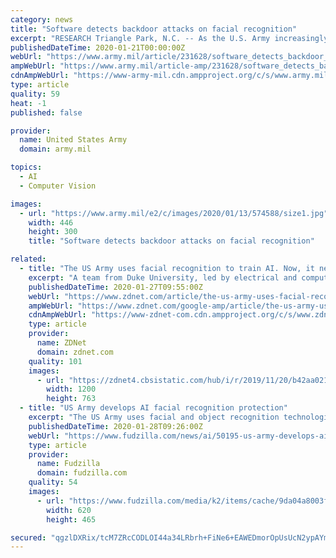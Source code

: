 ```yaml
---
category: news
title: "Software detects backdoor attacks on facial recognition"
excerpt: "RESEARCH Triangle Park, N.C. -- As the U.S. Army increasingly uses facial and object recognition to train artificial intelligent systems to identify threats, the need to protect its systems from ..."
publishedDateTime: 2020-01-21T00:00:00Z
webUrl: "https://www.army.mil/article/231628/software_detects_backdoor_attacks_on_facial_recognition"
ampWebUrl: "https://www.army.mil/article-amp/231628/software_detects_backdoor_attacks_on_facial_recognition"
cdnAmpWebUrl: "https://www-army-mil.cdn.ampproject.org/c/s/www.army.mil/article-amp/231628/software_detects_backdoor_attacks_on_facial_recognition"
type: article
quality: 59
heat: -1
published: false

provider:
  name: United States Army
  domain: army.mil

topics:
  - AI
  - Computer Vision

images:
  - url: "https://www.army.mil/e2/c/images/2020/01/13/574588/size1.jpg"
    width: 446
    height: 300
    title: "Software detects backdoor attacks on facial recognition"

related:
  - title: "The US Army uses facial recognition to train AI. Now, it needs to protect it"
    excerpt: "A team from Duke University, led by electrical and computer engineering faculty members Dr. Helen Li and Dr. Yiran Chen, have created a system which, it is hoped, will be able to mitigate cyberattacks against the military's facial recognition applications. Facial and object recognition technologies are used by the US Army to train artificial ..."
    publishedDateTime: 2020-01-27T09:55:00Z
    webUrl: "https://www.zdnet.com/article/the-us-army-uses-facial-recognition-to-train-ai-now-it-needs-to-protect-it/"
    ampWebUrl: "https://www.zdnet.com/google-amp/article/the-us-army-uses-facial-recognition-to-train-ai-now-it-needs-to-protect-it/"
    cdnAmpWebUrl: "https://www-zdnet-com.cdn.ampproject.org/c/s/www.zdnet.com/google-amp/article/the-us-army-uses-facial-recognition-to-train-ai-now-it-needs-to-protect-it/"
    type: article
    provider:
      name: ZDNet
      domain: zdnet.com
    quality: 101
    images:
      - url: "https://zdnet4.cbsistatic.com/hub/i/r/2019/11/20/b42aa021-90ac-43be-a1d9-65e1fbf4829f/resize/1200x900/0b0264a41ecba4d5f7fd7e3dce4a7015/screenshot-2019-11-20-at-13-23-49.png"
        width: 1200
        height: 763
  - title: "US Army develops AI facial recognition protection"
    excerpt: "The US Army uses facial and object recognition technologies to train artificial intelligence (AI) systems used in unmanned aerial vehicles (UAVs), surveillance systems, and more. However ..."
    publishedDateTime: 2020-01-28T09:26:00Z
    webUrl: "https://www.fudzilla.com/news/ai/50195-us-army-develops-ai-facial-recognition-protection"
    type: article
    provider:
      name: Fudzilla
      domain: fudzilla.com
    quality: 54
    images:
      - url: "https://www.fudzilla.com/media/k2/items/cache/9da04a8003f0d759bae25bbf360e627c_L.jpg"
        width: 620
        height: 465

secured: "qgzlDXRix/tcM7ZRcCODLOI44a34LRbrh+FiNe6+EAWEDmorOpUsUcN2ypAYmUaPC7AJFno5tHELvspEWiNLsVpWOMM/OgtFET56uCYEDcFzoG3ePb4B79r0n/nt4TN9dNKrz+umYc6sMNi/Y5sIOUF3to9DPGsrdbLsvCuIKYxaLntYS6spjQ69GSfVXmWCc1BEHB8eTU71QkNeC4qy2YmycA+XPvGFKf0DXixVRgDzEnwbsYcbeTfmRHxtiBNqb9eVEWd4+3wViTDZaKCejjtX83D5LGQhnJVaXwDgOvKOp+eBGXP2hXLEy8KbvRq4;EndxJqcdecNNePtJxp4p/w=="
---
```


